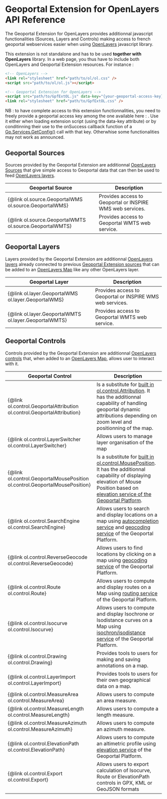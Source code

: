 # Geoportal Extension for OpenLayers API Reference

The Geoportal Extension for OpenLayers provides additionnal javascript functionalities (Sources, Layers and Controls) making access to french geoportal webservices easier when using <a href="https://openlayers.org/">OpenLayers</a> javascript library.

This extension is not standalone and has to be used **together with OpenLayers** library. In a web page, you thus have to include both OpenLayers and Geoportal Extension resources. For instance :


``` html
<!-- OpenLayers -->
<link rel="stylesheet" href="path/to/ol/ol.css" />
<script src="path/to/ol/ol.js"></script>

<!-- Geoportal Extension for OpenLayers -->
<script src="path/to/GpfExtOL.js" data-key="{your-geoportal-access-key}"></script>
<link rel="stylesheet" href="path/to/GpfExtOL.css" />
```

NB : to have complete access to this extension functionnalities, you need to freely provide a geoportal access key among the one available here : <a href="https://geoservices.ign.fr/services-web"></a>. Use it either when loading extension script (using the data-key attribute) or by conditinning their use to the onSuccess callback function of a <a href="http://ignf.github.io/geoportal-access-lib/latest/jsdoc/module-Services.html#~getConfig">Gp.Services.GetConfig()</a> call with that key. Otherwhise some functionalities may not work as announced.


<a id="sources"></a>

## Geoportal Sources

Sources provided by the Geoportal Extension are additionnal <a href="https://openlayers.org/en/latest/apidoc/module-ol_source_Source-Source.html">OpenLayers Sources</a> that give simple access to Geoportal data that can then be used to feed <a href="https://openlayers.org/en/latest/apidoc/module-ol_layer_Layer-Layer.html">OpenLayers layers</a>.


| Geoportal Source | Description |
| - | - |
| {@link ol.source.GeoportalWMS ol.source.GeoportalWMS} | Provides access to Geoportal or INSPIRE WMS web services. |
| {@link ol.source.GeoportalWMTS ol.source.GeoportalWMTS} | Provides access to Geoportal WMTS web service. |


## Geoportal Layers

Layers provided by the Geoportal Extension are additionnal <a href="https://openlayers.org/en/latest/apidoc/module-ol_layer_Layer-Layer.html">OpenLayers layers</a> already connected to previous [Geoportal Extension sources](#sources) that can be added to an <a href="https://openlayers.org/en/latest/apidoc/module-ol_Map-Map.html">OpenLayers Map</a> like any other OpenLayers layer.

| Geoportal Layer | Description |
| - | - |
| {@link ol.layer.GeoportalWMS ol.layer.GeoportalWMS} | Provides access to Geoportal or INSPIRE WMS web services. |
| {@link ol.layer.GeoportalWMTS ol.layer.GeoportalWMTS} | Provides access to Geoportal WMTS web service. |


## Geoportal Controls

Controls provided by the Geoportal Extension are additionnal <a href="https://openlayers.org/en/latest/apidoc/module-ol_control_Control-Control.html">OpenLayers controls</a> that, when added to an <a href="https://openlayers.org/en/latest/apidoc/module-ol_Map-Map.html">OpenLayers Map</a>, allows user to interact with it.

| Geoportal Control | Description |
| - | - |
| {@link ol.control.GeoportalAttribution ol.control.GeoportalAttribution} | Is a substitute for <a href="https://openlayers.org/en/latest/apidoc/module-ol_control_Attribution-Attribution.html">built in ol.control.Attribution</a>. It has the additionnal capability of handling geoportal dynamic attributions depending on zoom level and positionning of the map. |
| {@link ol.control.LayerSwitcher ol.control.LayerSwitcher} | Allows users to manage layer organisation of the map |
| {@link ol.control.GeoportalMousePosition ol.control.GeoportalMousePosition} | Is a substitute for <a href="https://openlayers.org/en/latest/apidoc/module-ol_control_MousePosition-MousePosition.html">built in ol.control.MousePosition</a>. It has the additionnal capability of displaying elevation of Mouse Position based on <a href="https://geoservices.ign.fr/documentation/geoservices/alti.html">elevation service of the Geoportal Platform</a>. |
| {@link ol.control.SearchEngine ol.control.SearchEngine} | Allows users to search and display locations on a map using <a href="https://geoservices.ign.fr/documentation/geoservices/autocompletion.html">autocompletion service</a> and <a href="https://geoservices.ign.fr/documentation/geoservices/geocodage.html">geocoding service</a> of the Geoportal Platform. |
| {@link ol.control.ReverseGeocode ol.control.ReverseGeocode} | Allows users to find locations by clicking on a map using <a href="https://geoservices.ign.fr/documentation/geoservices/geocodage-inverse.html">geocoding service</a> of the Geoportal Platform. |
| {@link ol.control.Route ol.control.Route} | Allows users to compute and display routes on a Map using  <a href="https://geoservices.ign.fr/documentation/geoservices/itineraires.html">routing service</a> of the Geoportal Platform. |
| {@link ol.control.Isocurve ol.control.Isocurve} | Allows users to compute and display Isochrone or Isodistance curves on a Map using  <a href="https://geoservices.ign.fr/documentation/geoservices/isochrones.html">isochron/isodistance service</a> of the Geoportal Platform. |
| {@link ol.control.Drawing ol.control.Drawing} | Provides tools to users for making and saving annotations on a map. |
| {@link ol.control.LayerImport ol.control.LayerImport} | Provides tools to users for their own geographical data on a map. |
| {@link ol.control.MeasureArea ol.control.MeasureArea} | Allows users to compute an area measure.
| {@link ol.control.MeasureLength ol.control.MeasureLength} | Allows users to compute a length measure. |
| {@link ol.control.MeasureAzimuth ol.control.MeasureAzimuth} | Allows users to compute an azimuth measure. |
| {@link ol.control.ElevationPath ol.control.ElevationPath} | Allows users to compute an altimetric profile using <a href="https://geoservices.ign.fr/documentation/geoservices/alti.html">elevation service</a> of the Geoportal Platform. |
| {@link ol.control.Export ol.control.Export} | Allows users to export calculation of Isocurve, Route or ElevationPath controls in GPX, KML or GeoJSON formats |